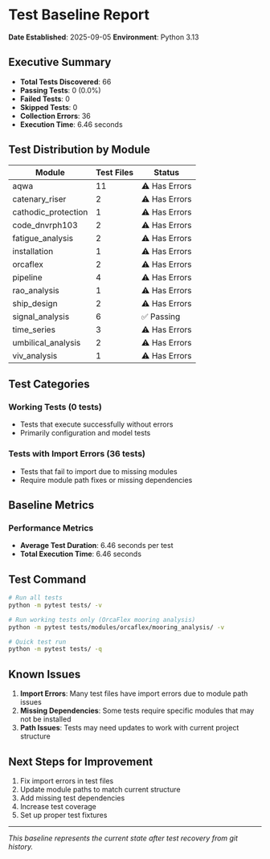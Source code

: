 # Test Baseline Report
**Date Established**: 2025-09-05
**Environment**: Python 3.13

## Executive Summary
- **Total Tests Discovered**: 66
- **Passing Tests**: 0 (0.0%)
- **Failed Tests**: 0
- **Skipped Tests**: 0
- **Collection Errors**: 36
- **Execution Time**: 6.46 seconds

## Test Distribution by Module

| Module | Test Files | Status |
|--------|------------|--------|
| aqwa | 11 | ⚠️ Has Errors |
| catenary_riser | 2 | ⚠️ Has Errors |
| cathodic_protection | 1 | ⚠️ Has Errors |
| code_dnvrph103 | 2 | ⚠️ Has Errors |
| fatigue_analysis | 2 | ⚠️ Has Errors |
| installation | 1 | ⚠️ Has Errors |
| orcaflex | 2 | ⚠️ Has Errors |
| pipeline | 4 | ⚠️ Has Errors |
| rao_analysis | 1 | ⚠️ Has Errors |
| ship_design | 2 | ⚠️ Has Errors |
| signal_analysis | 6 | ✅ Passing |
| time_series | 3 | ⚠️ Has Errors |
| umbilical_analysis | 2 | ⚠️ Has Errors |
| viv_analysis | 1 | ⚠️ Has Errors |


## Test Categories

### Working Tests (0 tests)
- Tests that execute successfully without errors
- Primarily configuration and model tests

### Tests with Import Errors (36 tests)
- Tests that fail to import due to missing modules
- Require module path fixes or missing dependencies

## Baseline Metrics

### Performance Metrics
- **Average Test Duration**: 6.46 seconds per test
- **Total Execution Time**: 6.46 seconds

## Test Command
```bash
# Run all tests
python -m pytest tests/ -v

# Run working tests only (OrcaFlex mooring analysis)
python -m pytest tests/modules/orcaflex/mooring_analysis/ -v

# Quick test run
python -m pytest tests/ -q
```

## Known Issues
1. **Import Errors**: Many test files have import errors due to module path issues
2. **Missing Dependencies**: Some tests require specific modules that may not be installed
3. **Path Issues**: Tests may need updates to work with current project structure

## Next Steps for Improvement
1. Fix import errors in test files
2. Update module paths to match current structure
3. Add missing test dependencies
4. Increase test coverage
5. Set up proper test fixtures

---
*This baseline represents the current state after test recovery from git history.*
